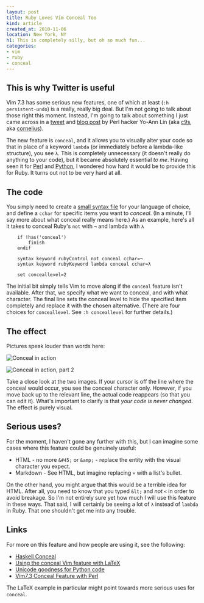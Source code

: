 ```yaml
---
layout: post
title: Ruby Loves Vim Conceal Too
kind: article
created_at: 2010-11-06
location: New York, NY
h1: This is completely silly, but oh so much fun...
categories:
- vim
- ruby
- conceal
---
```


## This is why Twitter is useful

Vim 7.3 has some serious new features, one of which at least (`:h persistent-undo`) is a really, really big deal. But I'm not going to talk about those right this moment. Instead, I'm going to talk about something I just came across in a [tweet](http://twitter.com/#!/c9s/status/852461900267520) and [blog post](http://c9s.blogspot.com/2010/11/vim73-conceal-feature-with-perl.html) by Perl hacker Yo-Ann Lin (aka [c9s](https://github.com/c9s), aka [cornelius](http://search.cpan.org/~cornelius/)).

The new feature is `conceal`, and it allows you to visually alter your code so that in place of a keyword `lambda` (or immediately before a lambda-like structure), you see `λ`. This is completely unnecessary (it doesn't really do anything to your code), but it became absolutely essential *to me*. Having seen it for [Perl](https://github.com/c9s/perl-conceal.vim) and [Python](https://github.com/ehamberg/vim-cute-python), I wondered how hard it would be to provide this for Ruby. It turns out not to be very hard at all.

## The code

You simply need to create a [small syntax file](https://gist.github.com/665624) for your language of choice, and define a `cchar` for specific items you want to *conceal*. (In a minute, I'll say more about what conceal really means here.) As an example, here's all it takes to conceal Ruby's `not` with `¬` and lambda with `λ`


        if !has('conceal')
            finish
        endif

        syntax keyword rubyControl not conceal cchar=¬
        syntax keyword rubyKeyword lambda conceal cchar=λ

        set conceallevel=2

The initial bit simply tells Vim to move along if the `conceal` feature isn't available. After that, we specify what we want to conceal, and with what character. The final line sets the conceal level to hide the specified item completely and replace it with the chosen alternative. (There are four choices for `conceallevel`. See `:h conceallevel` for further details.)

## The effect

Pictures speak louder than words here:

![Conceal in action](../../../images/conceal1.jpg "Note where the cursor is...")

![Conceal in action, part 2](../../../images/conceal2.jpg "Note where the cursor is now...")

Take a close look at the two images. If your cursor is off the line where the conceal would occur, you see the conceal character only. However, if you move back up to the relevant line, the actual code reappears (so that you can edit it). What's important to clarify is that *your code is never changed*. The effect is purely visual.

## Serious uses?

For the moment, I haven't gone any further with this, but I can imagine some cases where this feature could be genuinely useful:

+   HTML - no more `&#45;` or `&amp;` - replace the entity with the visual character you expect.
+   Markdown - See HTML, but imagine replacing `+` with a list's bullet.

On the other hand, you might argue that this would be a terrible idea for HTML. After all, you need to know that you typed `&lt;` and *not* `<` in order to avoid breakage. So I'm not entirely sure yet how much I will use this feature in these ways. That said, I will certainly be seeing a lot of `λ` instead of `lambda` in Ruby. That one shouldn't get me into any trouble.

## Links

For more on this feature and how people are using it, see the following:

+   [Haskell Conceal](http://www.vim.org/scripts/script.php?script_id=3200)
+   [Using the conceal Vim feature with LaTeX](http://b4winckler.wordpress.com/2010/08/07/using-the-conceal-vim-feature-with-latex/)
+   [Unicode goodness for Python code](https://github.com/ehamberg/vim-cute-python)
+   [Vim7.3 Conceal Feature with Perl](http://c9s.blogspot.com/2010/11/vim73-conceal-feature-with-perl.html)

The LaTeX example in particular might point towards more serious uses for `conceal`.
